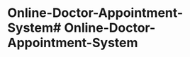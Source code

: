# Online-Doctor-Appointment-System#   O n l i n e - D o c t o r - A p p o i n t m e n t - S y s t e m  
 